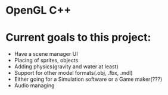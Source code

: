 # OpenGL C++

# Current goals to this project:
- Have a scene manager UI
- Placing of sprites, objects
- Adding physics(gravity and water at least)
- Support for other model formats(.obj, .fbx, .mdl)
- Either going for a Simulation software or a Game maker(???)
- Audio managing
